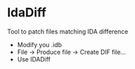 # IdaDiff
Tool to patch files matching IDA difference

- Modify you .idb
- File -> Produce file -> Create DIF file...
- Use IDADiff
